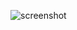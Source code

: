 ![screenshot](https://user-images.githubusercontent.com/28254345/188624017-5ab116fb-f50f-4eec-8401-25c9585585fc.png)
